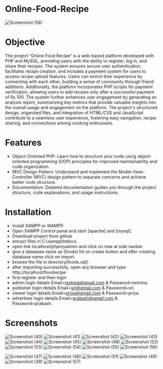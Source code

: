 # Online-Food-Recipe
![Screenshot (58)](https://github.com/Reshma0325/Online-Food-Recipe/assets/151641454/2f123b61-11f3-4ecb-a2fe-a0042203268b)
# Objective
The project “Online Food Recipe” is a web-based platform developed with PHP and MySQL, providing users with the ability to register, log in, and share their recipes. The system ensures secure user authentication, facilitates recipe creation, and includes a payment system for users to access recipe upload features. Users can enrich their experience by connecting with each other, building a sense of community through friend additions. Additionally, the platform incorporates PHP scripts for payment verification, allowing users to add recipes only after a successful payment of Rs 100. The system further enhances user engagement by generating an analysis report, summarizing key metrics that provide valuable insights into the overall usage and engagement on the platform. The project's structured design, organized files, and integration of HTML/CSS and JavaScript contribute to a seamless user experience, fostering easy navigation, recipe sharing, and connections among cooking enthusiasts.
# Features
* Object-Oriented PHP: Learn how to structure your code using object-oriented programming (OOP) principles for improved maintainability and code organization.
* MVC Design Pattern: Understand and implement the Model-View-Controller (MVC) design pattern to separate concerns and achieve better code structure.
* Documentation: Detailed documentation guides you through the project structure, code explanations, and usage instructions.
# Installation
* Install XAMPP or WAMPP.
* Open XAMPP Control panal and start [apache] and [mysql].
* Download project from github
* extract files in C:\xampp\htdocs.
* open link localhost/phpmyadmin and click on new at side navbar.
* give a database name as (foods) hit on create button and after creating database name click on import.
* browse the file in directory[foods.sql].
* after importing successfully, open any browser and type http://localhost/foodrecipe
* first register and then login
* admin login details Email=reshma@gmail.com &  Password=reshma.
* publisher login details Email=sri@gmail.com &  Password=sri.
* viewer login details Email=priya@gmail.com &  Password=priya.
* advertiser login details Email=prakash@gmail.com &  Password=prakash.
# Screenshots
![Screenshot (40)](https://github.com/Reshma0325/Online-Food-Recipe/assets/151641454/22bc7955-8e6d-422a-b223-ed9259149435)
![Screenshot (41)](https://github.com/Reshma0325/Online-Food-Recipe/assets/151641454/251e1795-e91e-4e13-a57c-be0da9caa510)
![Screenshot (42)](https://github.com/Reshma0325/Online-Food-Recipe/assets/151641454/1851b117-6b72-40f8-9c89-5d7d71139474)
![Screenshot (43)](https://github.com/Reshma0325/Online-Food-Recipe/assets/151641454/a1db76cc-c67f-45a1-b31e-afadacc2174d)
![Screenshot (44)](https://github.com/Reshma0325/Online-Food-Recipe/assets/151641454/629088c4-6ad0-4bcd-a0ee-5d86d40407cc)
![Screenshot (45)](https://github.com/Reshma0325/Online-Food-Recipe/assets/151641454/bdc8da1c-b902-4d29-9609-91ae7c63cbd1)
![Screenshot (48)](https://github.com/Reshma0325/Online-Food-Recipe/assets/151641454/516dbc82-cb02-4e9a-aa22-3690ccda5c5e)
![Screenshot (52)](https://github.com/Reshma0325/Online-Food-Recipe/assets/151641454/5b6e2875-1d9a-4cfe-9d15-ca3274738ff3)
![Screenshot (53)](https://github.com/Reshma0325/Online-Food-Recipe/assets/151641454/95adc1b2-eda7-4cc1-951a-e9ad5982b110)
![Screenshot (54)](https://github.com/Reshma0325/Online-Food-Recipe/assets/151641454/c7ee4629-ee05-472f-a5a6-0c7304415be7)
![Screenshot (55)](https://github.com/Reshma0325/Online-Food-Recipe/assets/151641454/4dac1ba5-8093-40c9-bec4-e1d5bd711fc9)
![Screenshot (56)](https://github.com/Reshma0325/Online-Food-Recipe/assets/151641454/dae7935a-c26f-42f8-9d19-48289a957804)





![Screenshot (47)](https://github.com/Reshma0325/Online-Food-Recipe/assets/151641454/94f5ac56-b38e-44da-a695-94fd446cf9a5)
![Screenshot (46)](https://github.com/Reshma0325/Online-Food-Recipe/assets/151641454/7b850733-aad2-43bc-a11c-3d4080f066c7)
![Screenshot (51)](https://github.com/Reshma0325/Online-Food-Recipe/assets/151641454/9786971a-8e7a-4d70-ba31-1907a7d2b0de)
![Screenshot (49)](https://github.com/Reshma0325/Online-Food-Recipe/assets/151641454/622ab4af-1f2d-4dd4-9830-f3ae021fa354)
![Screenshot (39)](https://github.com/Reshma0325/Online-Food-Recipe/assets/151641454/44c632d2-8970-4620-943d-f7714a133b25)
![Screenshot (57)](https://github.com/Reshma0325/Online-Food-Recipe/assets/151641454/8b7fa8d3-8763-4689-9c52-71da8fcddcd0)

